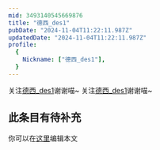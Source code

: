 ```yaml
---
mid: 3493140545669876
title: "德西_des1"
pubDate: "2024-11-04T11:22:11.987Z"
updatedDate: "2024-11-04T11:22:11.987Z"
profile:
  {
    Nickname: ["德西_des1"],
  }
---
```


关注[德西_des1](https://space.bilibili.com/3493140545669876)谢谢喵~ 关注[德西_des1](https://space.bilibili.com/3493140545669876)谢谢喵~

## 此条目有待补充
你可以在[这里](https://github.com/Yuhanawa/VTuber.ICU-Content/edit/master/v/德西_des1/index.md)编辑本文

